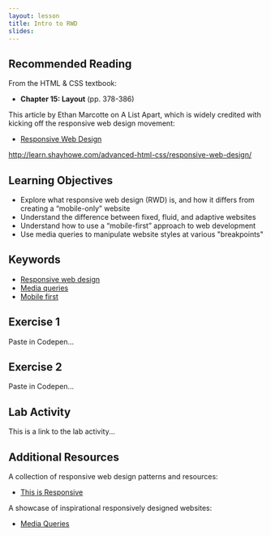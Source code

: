```yaml
---
layout: lesson
title: Intro to RWD
slides:
---
```


## Recommended Reading

From the HTML & CSS textbook:

- **Chapter 15: Layout** (pp. 378-386)

This article by Ethan Marcotte on A List Apart, which is widely credited with kicking off the responsive web design movement:

- [Responsive Web Design](http://alistapart.com/article/responsive-web-design/)

http://learn.shayhowe.com/advanced-html-css/responsive-web-design/

## Learning Objectives

- Explore what responsive web design (RWD) is, and how it differs from creating a “mobile-only” website
- Understand the difference between fixed, fluid, and adaptive websites
- Understand how to use a “mobile-first” approach to web development
- Use media queries to manipulate website styles at various "breakpoints"

## Keywords

- [Responsive web design](http://blog.teamtreehouse.com/modern-field-guide-responsive-web-design)
- [Media queries](https://developer.mozilla.org/en-US/docs/Web/Guide/CSS/Media_queries)
- [Mobile first](http://bradfrost.com/blog/web/mobile-first-responsive-web-design/)

## Exercise 1

Paste in Codepen...

## Exercise 2

Paste in Codepen...

## Lab Activity

This is a link to the lab activity...

## Additional Resources

A collection of responsive web design patterns and resources:

- [This is Responsive](http://bradfrost.github.io/this-is-responsive/)

A showcase of inspirational responsively designed websites:

- [Media Queries](http://mediaqueri.es/)
